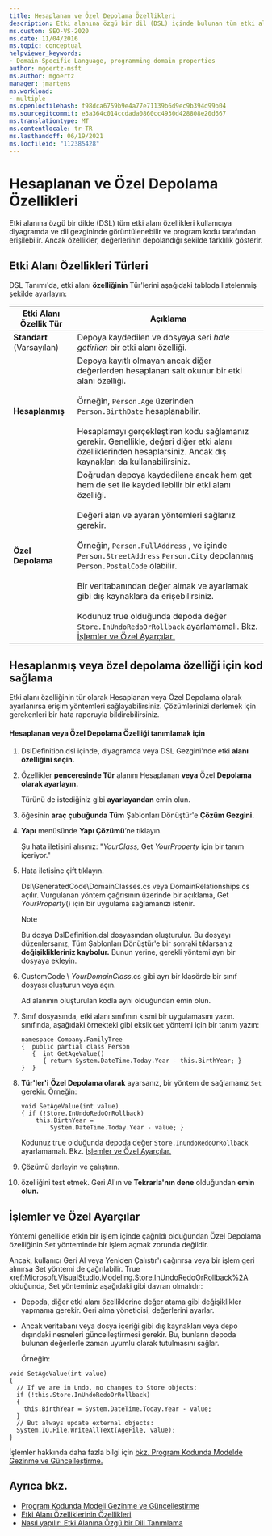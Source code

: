```yaml
---
title: Hesaplanan ve Özel Depolama Özellikleri
description: Etki alanına özgü bir dil (DSL) içinde bulunan tüm etki alanı özelliklerinin diyagramda ve dil gezgininde kullanıcıya nasıl göster gösterebilirsiniz?
ms.custom: SEO-VS-2020
ms.date: 11/04/2016
ms.topic: conceptual
helpviewer_keywords:
- Domain-Specific Language, programming domain properties
author: mgoertz-msft
ms.author: mgoertz
manager: jmartens
ms.workload:
- multiple
ms.openlocfilehash: f98dca6759b9e4a77e71139b6d9ec9b394d99b04
ms.sourcegitcommit: e3a364c014ccdada0860cc4930d428808e20d667
ms.translationtype: MT
ms.contentlocale: tr-TR
ms.lasthandoff: 06/19/2021
ms.locfileid: "112385428"
---
```

# <a name="calculated-and-custom-storage-properties"></a>Hesaplanan ve Özel Depolama Özellikleri
Etki alanına özgü bir dilde (DSL) tüm etki alanı özellikleri kullanıcıya diyagramda ve dil gezgininde görüntülenebilir ve program kodu tarafından erişilebilir. Ancak özellikler, değerlerinin depolandığı şekilde farklılık gösterir.

## <a name="kinds-of-domain-properties"></a>Etki Alanı Özellikleri Türleri
 DSL Tanımı'da, etki alanı **özelliğinin** Tür'lerini aşağıdaki tabloda listelenmiş şekilde ayarlayın:

|Etki Alanı Özellik Tür|Açıklama|
|-|-|
|**Standart** (Varsayılan)|Depoya kaydedilen ve dosyaya seri *hale getirilen* bir etki alanı özelliği.|
|**Hesaplanmış**|Depoya kayıtlı olmayan ancak diğer değerlerden hesaplanan salt okunur bir etki alanı özelliği.<br /><br /> Örneğin, `Person.Age` üzerinden `Person.BirthDate` hesaplanabilir.<br /><br /> Hesaplamayı gerçekleştiren kodu sağlamanız gerekir. Genellikle, değeri diğer etki alanı özelliklerinden hesaplarsiniz. Ancak dış kaynakları da kullanabilirsiniz.|
|**Özel Depolama**|Doğrudan depoya kaydedilene ancak hem get hem de set ile kaydedilebilir bir etki alanı özelliği.<br /><br /> Değeri alan ve ayaran yöntemleri sağlanız gerekir.<br /><br /> Örneğin, `Person.FullAddress` , ve içinde `Person.StreetAddress` `Person.City` depolanmış `Person.PostalCode` olabilir.<br /><br /> Bir veritabanından değer almak ve ayarlamak gibi dış kaynaklara da erişebilirsiniz.<br /><br /> Kodunuz true olduğunda depoda değer `Store.InUndoRedoOrRollback` ayarlamamalı. Bkz. [İşlemler ve Özel Ayarçılar.](#setters)|

## <a name="providing-the-code-for-a-calculated-or-custom-storage-property"></a>Hesaplanmış veya özel depolama özelliği için kod sağlama
 Etki alanı özelliğinin tür olarak Hesaplanan veya Özel Depolama olarak ayarlanırsa erişim yöntemleri sağlayabilirsiniz. Çözümlerinizi derlemek için gerekenleri bir hata raporuyla bildirebilirsiniz.

#### <a name="to-define-a-calculated-or-custom-storage-property"></a>Hesaplanan veya Özel Depolama Özelliği tanımlamak için

1. DslDefinition.dsl içinde, diyagramda veya DSL Gezgini'nde etki **alanı özelliğini seçin.**

2. Özellikler **penceresinde Tür** alanını Hesaplanan **veya** Özel **Depolama** **olarak ayarlayın.**

     Türünü de istediğiniz gibi **ayarlayandan** emin olun.

3. öğesinin **araç çubuğunda Tüm** Şablonları Dönüştür'e **Çözüm Gezgini.**

4. **Yapı** menüsünde **Yapı Çözümü**’ne tıklayın.

     Şu hata iletisini alısınız: "*YourClass,* Get *YourProperty* için bir tanım içeriyor."

5. Hata iletisine çift tıklayın.

     Dsl\GeneratedCode\DomainClasses.cs veya DomainRelationships.cs açılır. Vurgulanan yöntem çağrısının üzerinde bir açıklama, Get *YourProperty*() için bir uygulama sağlamanızı istenir.

    > [!NOTE]
    > Bu dosya DslDefinition.dsl dosyasından oluşturulur. Bu dosyayı düzenlersanız, Tüm Şablonları Dönüştür'e bir sonraki tıklarsanız **değişiklikleriniz kaybolur.** Bunun yerine, gerekli yöntemi ayrı bir dosyaya ekleyin.

6. CustomCode \\ *YourDomainClass*.cs gibi ayrı bir klasörde bir sınıf dosyası oluşturun veya açın.

     Ad alanının oluşturulan kodla aynı olduğundan emin olun.

7. Sınıf dosyasında, etki alanı sınıfının kısmi bir uygulamasını yazın. sınıfında, aşağıdaki örnekteki gibi eksik `Get` yöntemi için bir tanım yazın:

    ```
    namespace Company.FamilyTree
    {  public partial class Person
       {  int GetAgeValue()
          { return System.DateTime.Today.Year - this.BirthYear; }
    }  }
    ```

8. **Tür'ler'i** **Özel Depolama olarak** ayarsanız, bir yöntem de sağlamanız `Set` gerekir. Örneğin:

    ```
    void SetAgeValue(int value)
    { if (!Store.InUndoRedoOrRollback)
        this.BirthYear =
            System.DateTime.Today.Year - value; }
    ```

     Kodunuz true olduğunda depoda değer `Store.InUndoRedoOrRollback` ayarlamamalı. Bkz. [İşlemler ve Özel Ayarçılar.](#setters)

9. Çözümü derleyin ve çalıştırın.

10. özelliğini test etmek. Geri Al'ın ve **Tekrarla'nın dene** olduğundan **emin olun.**

## <a name="transactions-and-custom-setters"></a><a name="setters"></a> İşlemler ve Özel Ayarçılar
 Yöntemi genellikle etkin bir işlem içinde çağrıldı olduğundan Özel Depolama özelliğinin Set yönteminde bir işlem açmak zorunda değildir.

 Ancak, kullanıcı Geri Al veya Yeniden Çalıştır'ı çağırırsa veya bir işlem geri alınırsa Set yöntemi de çağrılabilir. True <xref:Microsoft.VisualStudio.Modeling.Store.InUndoRedoOrRollback%2A> olduğunda, Set yönteminiz aşağıdaki gibi davran olmalıdır:

- Depoda, diğer etki alanı özelliklerine değer atama gibi değişiklikler yapmama gerekir. Geri alma yöneticisi, değerlerini ayarlar.

- Ancak veritabanı veya dosya içeriği gibi dış kaynakları veya depo dışındaki nesneleri güncelleştirmesi gerekir. Bu, bunların depoda bulunan değerlerle zaman uyumlu olarak tutulmasını sağlar.

  Örneğin:

```
void SetAgeValue(int value)
{
  // If we are in Undo, no changes to Store objects:
  if (!this.Store.InUndoRedoOrRollback)
  {
    this.BirthYear = System.DateTime.Today.Year - value;
  }
  // But always update external objects:
  System.IO.File.WriteAllText(AgeFile, value);
}
```

 İşlemler hakkında daha fazla bilgi için [bkz. Program Kodunda Modelde Gezinme ve Güncelleştirme.](../modeling/navigating-and-updating-a-model-in-program-code.md)

## <a name="see-also"></a>Ayrıca bkz.

- [Program Kodunda Modeli Gezinme ve Güncelleştirme](../modeling/navigating-and-updating-a-model-in-program-code.md)
- [Etki Alanı Özelliklerinin Özellikleri](../modeling/properties-of-domain-properties.md)
- [Nasıl yapılır: Etki Alanına Özgü bir Dili Tanımlama](../modeling/how-to-define-a-domain-specific-language.md)
